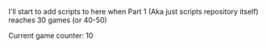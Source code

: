 I'll  start to add scripts to here when Part 1 (Aka just scripts repository itself) reaches 30 games (or 40-50)

Current game counter: 10
